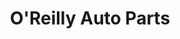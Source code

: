 ---
title: "O'Reilly Auto Parts"
url: /new-braunfels/oreilly-auto-parts-state-highway-46-south/
shop: car parts
---